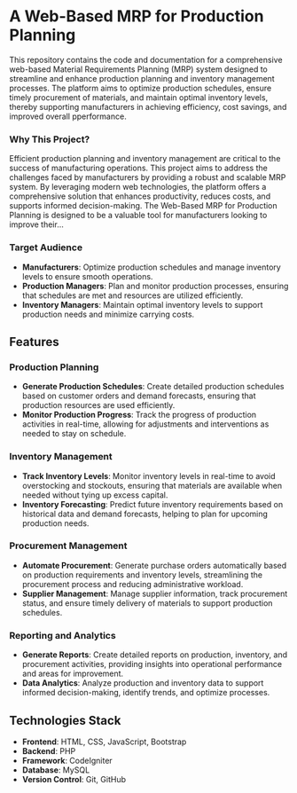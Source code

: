 # A Web-Based MRP for Production Planning

This repository contains the code and documentation for a comprehensive web-based Material Requirements Planning (MRP) system designed to streamline and enhance production planning and inventory management processes. The platform aims to optimize production schedules, ensure timely procurement of materials, and maintain optimal inventory levels, thereby supporting manufacturers in achieving efficiency, cost savings, and improved overall pperformance.

### Why This Project?
Efficient production planning and inventory management are critical to the success of manufacturing operations. This project aims to address the challenges faced by manufacturers by providing a robust and scalable MRP system. By leveraging modern web technologies, the platform offers a comprehensive solution that enhances productivity, reduces costs, and supports informed decision-making. The Web-Based MRP for Production Planning is designed to be a valuable tool for manufacturers looking to improve their...

### Target Audience
- **Manufacturers**: Optimize production schedules and manage inventory levels to ensure smooth operations.
- **Production Managers**: Plan and monitor production processes, ensuring that schedules are met and resources are utilized efficiently.
- **Inventory Managers**: Maintain optimal inventory levels to support production needs and minimize carrying costs.

## Features

### Production Planning
- **Generate Production Schedules**: Create detailed production schedules based on customer orders and demand forecasts, ensuring that production resources are used efficiently.
- **Monitor Production Progress**: Track the progress of production activities in real-time, allowing for adjustments and interventions as needed to stay on schedule.

### Inventory Management
- **Track Inventory Levels**: Monitor inventory levels in real-time to avoid overstocking and stockouts, ensuring that materials are available when needed without tying up excess capital.
- **Inventory Forecasting**: Predict future inventory requirements based on historical data and demand forecasts, helping to plan for upcoming production needs.

### Procurement Management
- **Automate Procurement**: Generate purchase orders automatically based on production requirements and inventory levels, streamlining the procurement process and reducing administrative workload.
- **Supplier Management**: Manage supplier information, track procurement status, and ensure timely delivery of materials to support production schedules.

### Reporting and Analytics
- **Generate Reports**: Create detailed reports on production, inventory, and procurement activities, providing insights into operational performance and areas for improvement.
- **Data Analytics**: Analyze production and inventory data to support informed decision-making, identify trends, and optimize processes.

## Technologies Stack

- **Frontend**: HTML, CSS, JavaScript, Bootstrap
- **Backend**: PHP
- **Framework**: CodeIgniter
- **Database**: MySQL
- **Version Control**: Git, GitHub
